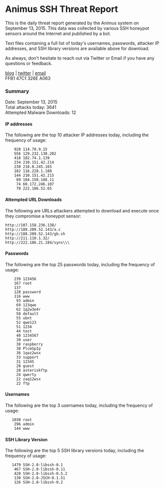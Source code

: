 # Animus SSH Threat Report

This is the daily threat report generated by the Animus system on September 13, 2015. This data was collected by various SSH honeypot sensors around the Internet and published by a bot.  

Text files containing a full list of today's usernames, passwords, attacker IP addresses, and SSH library versions are available above for download.  

As always, don't hesitate to reach out via Twitter or Email if you have any questions or feedback.  

[blog](http://morris.guru) | [twitter](https://twitter.com/andrew___morris) | [email](mailto:andrew@morris.guru)  
FFB1 47C1 326E A063  

### Summary

Date: September 13, 2015  
Total attacks today: 3641  
Attempted Malware Downloads: 12 

#### IP addresses
The following are the top 10 attacker IP addresses today, including the frequency of usage:
```
    928 114.70.9.15
    556 129.232.130.202
    418 182.74.1.139
    234 210.151.42.214
    230 218.8.245.165
    182 116.228.1.108
    144 210.151.42.215
     89 184.150.188.11
     74 60.172.246.107
     70 222.186.52.65
```

#### Attempted URL Downloads
The following are URLs attackers attempted to download and execute once they compromise a honeypot sensor:
```
http://107.158.236.138/
http://188.209.52.143/a.c
http://188.209.52.143/gb.sh
http://211.110.1.32/
http://222.186.21.184/syns\\\
```

#### Passwords
The following are the top 25 passwords today, including the frequency of usage:
```
    239 123456
    167 root
    137 
    128 password
    116 www
     93 admin
     69 123qwe
     62 1q2w3e4r
     58 default
     55 ubnt
     52 qwe123
     51 1234
     44 test
     40 1234567
     39 user
     38 raspberry
     38 PlcmSpIp
     36 1qaz2wsx
     33 support
     31 12345
     28 guest
     28 asteriskftp
     24 qwerty
     22 zaq12wsx
     22 ftp
```

#### Usernames
The following are the top 3 usernames today, including the frequency of usage:
```
   1030 root
    296 admin
    144 www
```

#### SSH Library Version
The following are the top 5 SSH library versions today, including the frequency of usage:
```
   1479 SSH-2.0-libssh-0.1
    467 SSH-2.0-libssh-0.11
    420 SSH-2.0-libssh-0.5.2
    130 SSH-2.0-JSCH-0.1.51
    126 SSH-2.0-libssh-0.2
```
